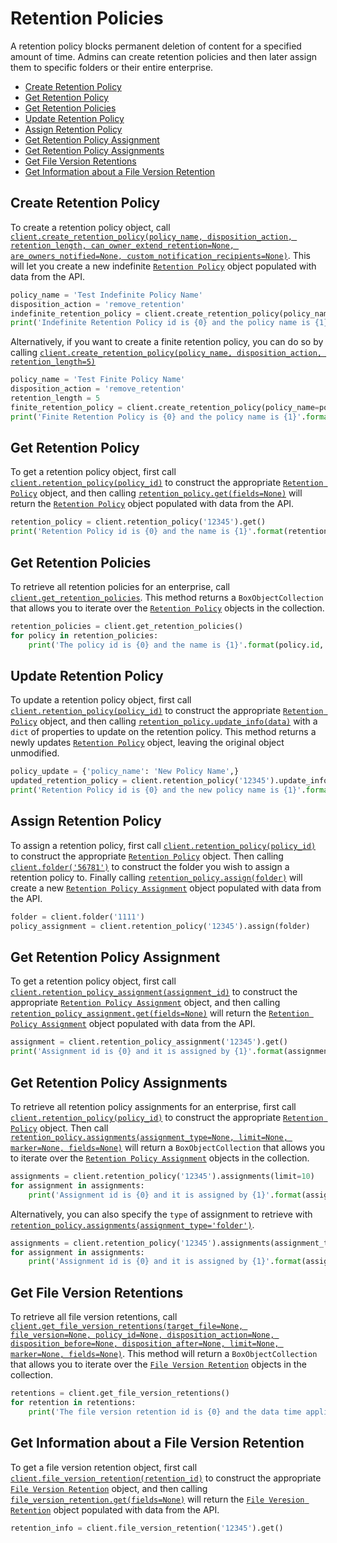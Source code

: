 Retention Policies
==================

A retention policy blocks permanent deletion of content for a specified amount of time. Admins can create retention policies and then later assign them to specific folders or their entire enterprise.

<!-- START doctoc generated TOC please keep comment here to allow auto update -->
<!-- DON'T EDIT THIS SECTION, INSTEAD RE-RUN doctoc TO UPDATE -->


- [Create Retention Policy](#create-retention-policy)
- [Get Retention Policy](#get-retention-policy)
- [Get Retention Policies](#get-retention-policies)
- [Update Retention Policy](#update-retention-policy)
- [Assign Retention Policy](#assign-retention-policy)
- [Get Retention Policy Assignment](#get-retention-policy-assignment)
- [Get Retention Policy Assignments](#get-retention-policy-assignments)
- [Get File Version Retentions](#get-file-version-retentions)
- [Get Information about a File Version Retention](#get-information-about-a-file-version-retention)

<!-- END doctoc generated TOC please keep comment here to allow auto update -->

Create Retention Policy
-----------------------

To create a retention policy object, call [`client.create_retention_policy(policy_name, disposition_action, retention_length, can_owner_extend_retention=None, are_owners_notified=None, custom_notification_recipients=None)`][create_retention_policy]. This will let you create a new indefinite [`Retention Policy`][retention_policy_class] object populated with data from the API.

```python
policy_name = 'Test Indefinite Policy Name'
disposition_action = 'remove_retention'
indefinite_retention_policy = client.create_retention_policy(policy_name, disposition_action, float('inf'))
print('Indefinite Retention Policy id is {0} and the policy name is {1}'.format(indefinite_retention_policy.id, indefinite_retention_policy.policy_name))
```

Alternatively, if you want to create a finite retention policy, you can do so by calling [`client.create_retention_policy(policy_name, disposition_action, retention_length=5)`][create_retention_policy]

```python
policy_name = 'Test Finite Policy Name'
disposition_action = 'remove_retention'
retention_length = 5
finite_retention_policy = client.create_retention_policy(policy_name=policy_name, disposition_action=disposition_action, retention_length=retention_length)
print('Finite Retention Policy is {0} and the policy name is {1}'.format(finite_retention_policy.id, finite_retention_policy.policy_name))
```

[create_retention_policy]: https://box-python-sdk.readthedocs.io/en/latest/boxsdk.client.html#boxsdk.client.Client.create_retention_policy
[retention_policy_class]: https://box-python-sdk.readthedocs.io/en/latest/boxsdk.object.html#boxsdk.object.retention_policy.RetentionPolicy

Get Retention Policy
--------------------

To get a retention policy object, first call [`client.retention_policy(policy_id)`][retention_policy] to construct the appropriate [`Retention Policy`][retention_policy_class] object, and then calling [`retention_policy.get(fields=None)`][get] will return the [`Retention Policy`][retention_policy_class] object populated with data from the API.

```python
retention_policy = client.retention_policy('12345').get()
print('Retention Policy id is {0} and the name is {1}'.format(retention_policy.id, retention_policy.policy_name))
```

[retention_policy]: https://box-python-sdk.readthedocs.io/en/latest/boxsdk.object.html#boxsdk.client.Client.retention_policy
[retention_policy_class]: https://box-python-sdk.readthedocs.io/en/latest/boxsdk.object.html#boxsdk.client.Client.retention_policy
[get]: https://box-python-sdk.readthedocs.io/en/latest/boxsdk.object.html#boxsdk.object.base_object.BaseObject.get

Get Retention Policies
----------------------

To retrieve all retention policies for an enterprise, call [`client.get_retention_policies`][get_retention_policies]. This method returns a `BoxObjectCollection` that allows you to iterate over the [`Retention Policy`][retention_policy_class] objects in the collection.

```python
retention_policies = client.get_retention_policies()
for policy in retention_policies:
    print('The policy id is {0} and the name is {1}'.format(policy.id, policy.policy_name))
```

[get_retention_policies]: https://box-python-sdk.readthedocs.io/en/latest/boxsdk.object.html#boxsdk.client.Client.get_retention_policies
[retention_policy_class]: https://box-python-sdk.readthedocs.io/en/latest/boxsdk.object.html#boxsdk.object.retention_policy.RetentionPolicy

Update Retention Policy
-----------------------

To update a retention policy object, first call [`client.retention_policy(policy_id)`][retention_policy] to construct the appropriate [`Retention Policy`][retention_policy_class] object, and then calling [`retention_policy.update_info(data)`][update_info] with a `dict` of properties to update on the retention policy. This method returns a newly updates [`Retention Policy`][retention_policy_class] object, leaving the original object unmodified.

```python
policy_update = {'policy_name': 'New Policy Name',}
updated_retention_policy = client.retention_policy('12345').update_info(policy_update)
print('Retention Policy id is {0} and the new policy name is {1}'.format(updated_retention_policy.id, updated_retention_policy.policy_name))
```

[retention_policy]: https://box-python-sdk.readthedocs.io/en/latest/boxsdk.object.html#boxsdk.client.Client.retention_policy
[retention_policy_class]: https://box-python-sdk.readthedocs.io/en/latest/boxsdk.object.html#boxsdk.client.Client.retention_policy
[update_info]: https://box-python-sdk.readthedocs.io/en/latest/boxsdk.object.html#boxsdk.object.base_object.BaseObject.update_info

Assign Retention Policy
-----------------------

To assign a retention policy, first call [`client.retention_policy(policy_id)`][retention_policy] to construct the appropriate [`Retention Policy`][retention_policy_class] object. Then calling [`client.folder('56781')`][folder] to construct the folder you wish to assign a retention policy to. Finally calling [`retention_policy.assign(folder)`][assign] will create a new [`Retention Policy Assignment`][retention_policy_assignment_class] object populated with data from the API.

```python
folder = client.folder('1111')
policy_assignment = client.retention_policy('12345').assign(folder)
```

[folder]: https://box-python-sdk.readthedocs.io/en/latest/boxsdk.object.html#boxsdk.client.Client.folder
[retention_policy]: https://box-python-sdk.readthedocs.io/en/latest/boxsdk.object.html#boxsdk.client.Client.retention_policy
[retention_policy_class]: https://box-python-sdk.readthedocs.io/en/latest/boxsdk.object.html#boxsdk.object.retention_policy.RetentionPolicy
[retention_policy_assignment_class]: https://box-python-sdk.readthedocs.io/en/latest/boxsdk.object.html#boxsdk.object.retention_policy_assignment.RetentionPolicyAssignment
[assign]: https://box-python-sdk.readthedocs.io/en/latest/boxsdk.object.html#boxsdk.object.retention_policy.RetentionPolicy.assign

Get Retention Policy Assignment
-------------------------------

To get a retention policy object, first call [`client.retention_policy_assignment(assignment_id)`][retention_policy_assignment] to construct the appropriate [`Retention Policy Assignment`][retention_policy_assignment_class] object, and then calling [`retention_policy_assignment.get(fields=None)`][get] will return the [`Retention Policy Assignment`][retention_policy_assignment_class] object populated with data from the API.

```python
assignment = client.retention_policy_assignment('12345').get()
print('Assignment id is {0} and it is assigned by {1}'.format(assignment.id, assignment.assigned_by.name))
```

[retention_policy_assignment]: https://box-python-sdk.readthedocs.io/en/latest/boxsdk.object.html#boxsdk.client.Client.retention_policy_assignment
[retention_policy_assignment_class]: https://box-python-sdk.readthedocs.io/en/latest/boxsdk.object.html#boxsdk.object.retention_policy_assignment.RetentionPolicyAssignment
[get]: https://box-python-sdk.readthedocs.io/en/latest/boxsdk.object.html#boxsdk.object.base_object.BaseObject.get

Get Retention Policy Assignments
--------------------------------

To retrieve all retention policy assignments for an enterprise, first call [`client.retention_policy(policy_id)`][retention_policy] to construct the appropriate [`Retention Policy`][retention_policy_class] object. Then call [`retention_policy.assignments(assignment_type=None, limit=None, marker=None, fields=None)`][get_assignments] will return a `BoxObjectCollection` that allows you to iterate over the [`Retention Policy Assignment`][retention_policy_assignment_class] objects in the collection.

```python
assignments = client.retention_policy('12345').assignments(limit=10)
for assignment in assignments:
    print('Assignment id is {0} and it is assigned by {1}'.format(assignment.id, assignment.assigned_by.name))
```

Alternatively, you can also specify the `type` of assignment to retrieve with [`retention_policy.assignments(assignment_type='folder')`][get_assignments].

```python
assignments = client.retention_policy('12345').assignments(assignment_type='folder', limit=10)
for assignment in assignments:
    print('Assignment id is {0} and it is assigned by {1}'.format(assignment.id, assignment.assigned_by.name))
```

[retention_policy]: https://box-python-sdk.readthedocs.io/en/latest/boxsdk.object.html#boxsdk.client.Client.retention_policy
[retention_policy_class]: https://box-python-sdk.readthedocs.io/en/latest/boxsdk.object.html#boxsdk.object.retention_policy.RetentionPolicy
[retention_policy_assignment_class]: https://box-python-sdk.readthedocs.io/en/latest/boxsdk.object.html#boxsdk.object.retention_policy_assignment.RetentionPolicyAssignment
[get_assignments]: https://box-python-sdk.readthedocs.io/en/latest/boxsdk.object.html#boxsdk.object.retention_policy.assignments

Get File Version Retentions
---------------------------

To retrieve all file version retentions, call [`client.get_file_version_retentions(target_file=None, file_version=None, policy_id=None, disposition_action=None, disposition_before=None, disposition_after=None, limit=None, marker=None, fields=None)`][get_file_version_retentions]. This method will return a `BoxObjectCollection` that allows you to iterate over the [`File Version Retention`][file_version_retention_class] objects in the collection.

```python
retentions = client.get_file_version_retentions()
for retention in retentions:
    print('The file version retention id is {0} and the data time applied at is {1}'.format(retention.id, retention.applied_at))
```

[get_file_version_retentions]: https://box-python-sdk.readthedocs.io/en/latest/boxsdk.object.html#boxsdk.client.Client.get_file_version_retentions
[file_version_rention_class]: https://box-python-sdk.readthedocs.io/en/latest/boxsdk.object.html#boxsdk.object.file_version_retention.FileVersionRetention


Get Information about a File Version Retention
----------------------------------------------

To get a file version retention object, first call [`client.file_version_retention(retention_id)`][file_version_retention] to construct the appropriate [`File Version Retention`][file_version_retention_class] object, and then calling [`file_version_retention.get(fields=None)`][get] will return the [`File Veresion Retention`][file_version_retention] object populated with data from the API.

```python
retention_info = client.file_version_retention('12345').get()
```

[file_version_retention]: https://box-python-sdk.readthedocs.io/en/latest/boxsdk.object.html#boxsdk.client.file_version_retention
[file_version_retention_class]: https://box-python-sdk.readthedocs.io/en/latest/boxsdk.object.html#boxsdk.object.file_version_retention.FileVersionRetention
[get]: https://box-python-sdk.readthedocs.io/en/latest/boxsdk.object.html#boxsdk.object.base_object.BaseObject.get
